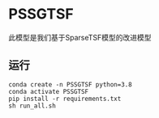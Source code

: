 # PSSGTSF

此模型是我们基于SparseTSF模型的改进模型

## 运行
```
conda create -n PSSGTSF python=3.8
conda activate PSSGTSF
pip install -r requirements.txt
sh run_all.sh
```


